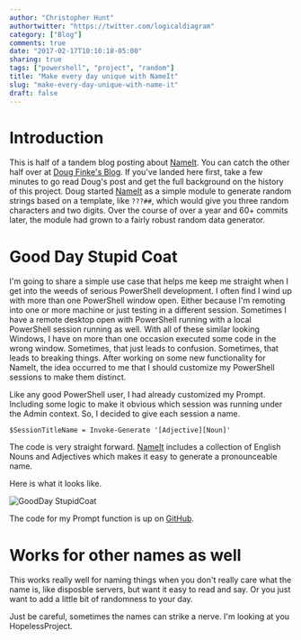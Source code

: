 ```yaml
---
author: "Christopher Hunt"
authortwitter: "https://twitter.com/logicaldiagram"
category: ["Blog"]
comments: true
date: "2017-02-17T10:10:18-05:00"
sharing: true
tags: ["powershell", "project", "random"]
title: "Make every day unique with NameIt"
slug: "make-every-day-unique-with-name-it"
draft: false
---
```


# Introduction

This is half of a tandem blog posting about [NameIt](https://github.com/dfinke/NameIT).
You can catch the other half over at [Doug Finke's Blog](https://dfinke.github.io/#blog).
If you've landed here first, take a few minutes to go read Doug's post and get the full background on the history of this project.
Doug started [NameIt](https://github.com/dfinke/NameIT) as a simple module to generate random strings based on a template, like `???##`, which would give you three random characters and two digits.
Over the course of over a year and 60+ commits later, the module had grown to a fairly robust random data generator.

# Good Day Stupid Coat

I'm going to share a simple use case that helps me keep me straight when I get into the weeds of serious PowerShell development.
I often find I wind up with more than one PowerShell window open. Either because I'm remoting into one or more machine or just testing in a different session.
Sometimes I have a remote desktop open with PowerShell running with a local PowerShell session running as well.
With all of these similar looking Windows, I have on more than one occasion executed some code in the wrong window.
Sometimes, that just leads to confusion.
Sometimes, that leads to breaking things.
After working on some new functionality for NameIt, the idea occurred to me that I should customize my PowerShell sessions to make them distinct.

Like any good PowerShell user, I had already customized my Prompt.
Including some logic to make it obvious which session was running under the Admin context.
So, I decided to give each session a name.

```
$SessionTitleName = Invoke-Generate '[Adjective][Noun]'
```

The code is very straight forward.
[NameIt](https://github.com/dfinke/NameIT) includes a collection of English Nouns and Adjectives which makes it easy to generate a pronounceable name.

Here is what it looks like.

![GoodDay StupidCoat](/img/gooddaystupidcoat.png)

The code for my Prompt function is up on [GitHub](https://github.com/cdhunt/Profile/blob/master/ScriptsToProcess/Prompt.ps1).

# Works for other names as well

This works really well for naming things when you don't really care what the name is, like disposble servers, but want it easy to read and say.
Or you just want to add a little bit of randomness to your day.

Just be careful, sometimes the names can strike a nerve.
I'm looking at you HopelessProject.
